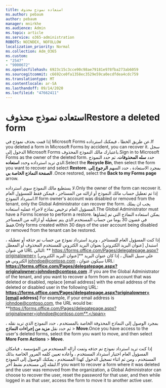 ```yaml
---
title: استعاده نموذج محذوف
ms.author: pebaum
author: pebaum
manager: mnirkhe
ms.audience: Admin
ms.topic: article
ms.service: o365-administration
ROBOTS: NOINDEX, NOFOLLOW
localization_priority: Normal
ms.collection: Adm_O365
ms.custom:
- "2547"
- "9000672"
ms.openlocfilehash: 6923c15c3cce90c98ae79181e978fba273ab6059
ms.sourcegitcommit: c6692ce0fa1358ec3529e59ca0ecdfdea4cdc759
ms.translationtype: MT
ms.contentlocale: ar-SA
ms.lasthandoff: 09/14/2020
ms.locfileid: "47662411"
---
```

# <a name="restore-a-deleted-form"></a><span data-ttu-id="5a36a-102">استعاده نموذج محذوف</span><span class="sxs-lookup"><span data-stu-id="5a36a-102">Restore a deleted form</span></span>

<span data-ttu-id="5a36a-103">إذا قمت بحذف نموذج في Microsoft Forms عن طريق الخطا ، فيمكنك استرداده.</span><span class="sxs-lookup"><span data-stu-id="5a36a-103">If you deleted a form in Microsoft Forms by accident, you can recover it.</span></span> <span data-ttu-id="5a36a-104">سجل الدخول إلى Microsoft Forms باعتبارك مالك النموذج المحذوف.</span><span class="sxs-lookup"><span data-stu-id="5a36a-104">Sign in to Microsoft Forms as the owner of the deleted form.</span></span> <span data-ttu-id="5a36a-105">حدد **سله المحذوفات**، ثم حدد النموذج الذي تريد استرداده وحدد **استعاده**.</span><span class="sxs-lookup"><span data-stu-id="5a36a-105">Select the **Recycle Bin**, then select the form you want to recover and select **Restore**.</span></span> <span data-ttu-id="5a36a-106">بمجرد الاستعادة ، حدد السهم **الرجوع إلى الصفحة النماذج الخاصة بي** .</span><span class="sxs-lookup"><span data-stu-id="5a36a-106">Once restored, select the **Back to my Forms page** arrow.</span></span>

<span data-ttu-id="5a36a-107">لا يستطيع مالك النموذج سوي استرداده.</span><span class="sxs-lookup"><span data-stu-id="5a36a-107">Only the owner of the form can recover it.</span></span> <span data-ttu-id="5a36a-108">إذا تم تعطيل حساب مالك النموذج أو ازالته من المستاجر ، فيمكن فقط للمسؤول العام استرداد النموذج.</span><span class="sxs-lookup"><span data-stu-id="5a36a-108">If form owner's account was disabled or removed from the tenant, only the Global Administrator can recover the form.</span></span> <span data-ttu-id="5a36a-109">يجب ان يملك المسؤول العام ترخيص نماذج لاجراء عمليه استعاده.</span><span class="sxs-lookup"><span data-stu-id="5a36a-109">The Global Administrator must have a Forms license to perform a restore.</span></span> <span data-ttu-id="5a36a-110">يمكن استعاده النماذج التي تم إنشاؤها في غضون 30 يوما من حساب المستخدم الذي يتم تعطيله أو ازالته من المستاجر فقط.</span><span class="sxs-lookup"><span data-stu-id="5a36a-110">Only forms created within 30 days of the user account being disabled or removed from the tenant can be restored.</span></span>

<span data-ttu-id="5a36a-111">إذا كنت المسؤول العام للمستاجر ، وتريد استرداد نموذج من حساب تم حذفه أو تعطيله ، استبدل [عنوان البريد الكتروني] بعنوان البريد الكتروني للمستخدم المحذوف أو المعطل في عنوان URL التالي: \*\* https://forms.office.com/Pages/delegatepage.aspx?originalowner= [عنوان البريد الكتروني]\*\* علي سبيل المثال ، إذا كان عنوان البريد الكتروني هو johndoe@contoso.com ، سيكون عنوان URL: **https://forms.office.com/Pages/delegatepage.aspx?originalowner=johndoe@contoso.com** .</span><span class="sxs-lookup"><span data-stu-id="5a36a-111">If you are the Global Administrator of the tenant, and you want to recover a form from an account that was deleted or disabled, replace [email address] with the email address of the deleted or disabled user in the following URL: **https://forms.office.com/Pages/delegatepage.aspx?originalowner=[email address]** For example, if your email address is johndoe@contoso.com, the URL would be: **https://forms.office.com/Pages/delegatepage.aspx?originalowner=johndoe@contoso.com**.</span></span> 

<span data-ttu-id="5a36a-112">بمجرد الوصول إلى النماذج المحذوفة الخاصة بالمستخدم ، حدد النموذج الذي تريد نقله ، ثم حدد نقل **مزيد من إجراءات النماذج**  >  **Move**.</span><span class="sxs-lookup"><span data-stu-id="5a36a-112">Once you have access to the user's deleted forms, select the form you want to move, and then select **More Form Actions** > **Move**.</span></span>

<span data-ttu-id="5a36a-113">إذا كنت تريد استرداد نموذج تم حذفه وتمت أزاله المستخدم من المؤسسة ، فبامكان المسؤول العام اختيار استرداد المستخدم ، وأعاده تعيين كلمه المرور الخاصة بذلك المستخدم ، ومن ثم اثناء تسجيل الدخول كهذا المستخدم ، يمكنك الوصول إلى النموذج لنقله إلى مستخدم نشط آخر.</span><span class="sxs-lookup"><span data-stu-id="5a36a-113">If you want to recover a form where it was deleted and the user was removed from the organization, a Global Administrator can choose to recover the user, reset the password for that user, and then while logged in as that user, access the form to move it to another active user.</span></span> 